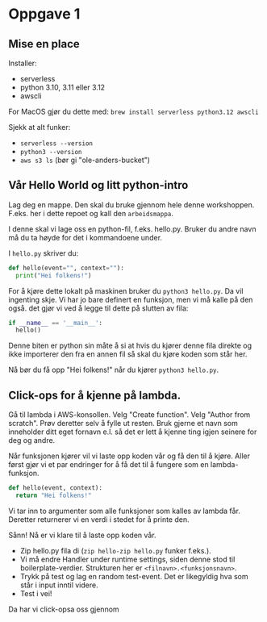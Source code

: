 # Oppgave 1

## Mise en place

Installer:

- serverless
- python 3.10, 3.11 eller 3.12
- awscli

For MacOS gjør du dette med: `brew install serverless python3.12 awscli`

Sjekk at alt funker:

- `serverless --version`
- `python3 --version`
- `aws s3 ls` (bør gi "ole-anders-bucket")

## Vår Hello World og litt python-intro

Lag deg en mappe. Den skal du bruke gjennom hele denne workshoppen. F.eks. her i dette repoet og kall den `arbeidsmappa`.

I denne skal vi lage oss en python-fil, f.eks. hello.py. Bruker du andre navn må du ta høyde for det i kommandoene under.

I `hello.py` skriver du:

```python
def hello(event="", context=""):
  print("Hei folkens!")
```

For å kjøre dette lokalt på maskinen bruker du `python3 hello.py`. Da vil ingenting skje. Vi har jo bare definert en funksjon, men vi må kalle på den også. det gjør vi ved å legge til dette på slutten av fila:

```python
if __name__ == '__main__':
  hello()
```

Denne biten er python sin måte å si at hvis du kjører denne fila direkte og ikke importerer den fra en annen fil så skal du kjøre koden som står her.

Nå bør du få opp "Hei folkens!" når du kjører `python3 hello.py`.

## Click-ops for å kjenne på lambda.

Gå til lambda i AWS-konsollen. Velg "Create function". Velg "Author from scratch". Prøv deretter selv å fylle ut resten. Bruk gjerne et navn som inneholder ditt eget fornavn e.l. så det er lett å kjenne ting igjen seinere for deg og andre.

Når funksjonen kjører vil vi laste opp koden vår og få den til å kjøre.
Aller først gjør vi et par endringer for å få det til å fungere som en lambda-funksjon.

```python
def hello(event, context):
  return "Hei folkens!"
```

Vi tar inn to argumenter som alle funksjoner som kalles av lambda får. Deretter returnerer vi en verdi i stedet for å printe den.

Sånn! Nå er vi klare til å laste opp koden vår.

- Zip hello.py fila di (`zip hello-zip hello.py` funker f.eks.).
- Vi må endre Handler under runtime settings, siden denne stod til boilerplate-verdier. Strukturen her er `<filnavn>.<funksjonsnavn>`.
- Trykk på test og lag en random test-event. Det er likegyldig hva som står i input inntil videre.
- Test i vei!

Da har vi click-opsa oss gjennom
